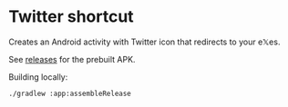 # Twitter shortcut

Creates an Android activity with Twitter icon that redirects to your e𝕏es.

See [releases]() for the prebuilt APK.

Building locally:
```
./gradlew :app:assembleRelease
```